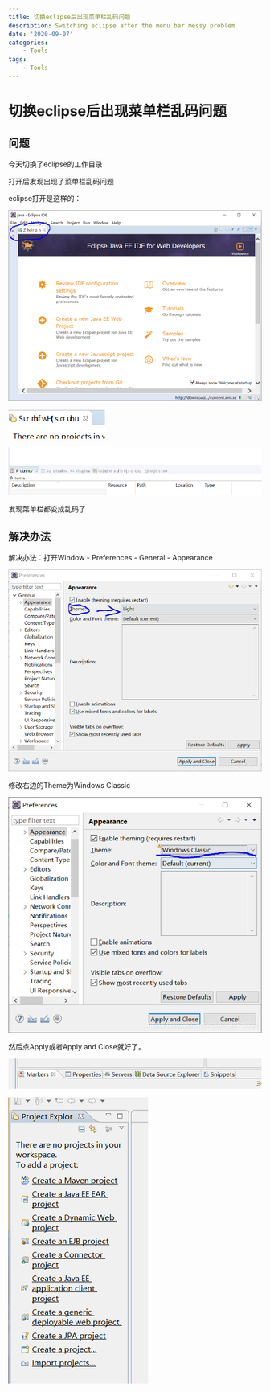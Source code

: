 ```yaml
---
title: 切换eclipse后出现菜单栏乱码问题
description: Switching eclipse after the menu bar messy problem
date: '2020-09-07'
categories:
    - Tools
tags:
    - Tools
---
```


# 切换eclipse后出现菜单栏乱码问题

## 问题

今天切换了eclipse的工作目录

打开后发现出现了菜单栏乱码问题

eclipse打开是这样的：

![](https://raw.githubusercontent.com/JavenJin/blog-image/master/content/post/Tools/Switching%20eclipse%20after%20the%20menu%20bar%20messy%20problem/menu-bar-messy-problem1.png)

![](https://raw.githubusercontent.com/JavenJin/blog-image/master/content/post/Tools/Switching%20eclipse%20after%20the%20menu%20bar%20messy%20problem/menu-bar-messy-problem2.png)

![](https://raw.githubusercontent.com/JavenJin/blog-image/master/content/post/Tools/Switching%20eclipse%20after%20the%20menu%20bar%20messy%20problem/menu-bar-messy-problem3.png)

发现菜单栏都变成乱码了

## 解决办法

解决办法：打开Window - Preferences - General - Appearance

![](https://raw.githubusercontent.com/JavenJin/blog-image/master/content/post/Tools/Switching%20eclipse%20after%20the%20menu%20bar%20messy%20problem/menu-bar-messy-problem4.png)

修改右边的Theme为Windows Classic

![](https://raw.githubusercontent.com/JavenJin/blog-image/master/content/post/Tools/Switching%20eclipse%20after%20the%20menu%20bar%20messy%20problem/menu-bar-messy-problem5.png)

然后点Apply或者Apply and Close就好了。

![](https://raw.githubusercontent.com/JavenJin/blog-image/master/content/post/Tools/Switching%20eclipse%20after%20the%20menu%20bar%20messy%20problem/menu-bar-messy-problem6.png)

![](https://raw.githubusercontent.com/JavenJin/blog-image/master/content/post/Tools/Switching%20eclipse%20after%20the%20menu%20bar%20messy%20problem/menu-bar-messy-problem7.png)